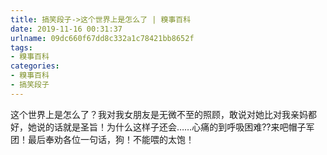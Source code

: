 ```yaml
---
title: 搞笑段子->这个世界上是怎么了 | 糗事百科
date: 2019-11-16 00:31:37
urlname: 09dc660f67dd8c332a1c78421bb8652f
tags: 
- 糗事百科
categories:
- 糗事百科
- 搞笑段子
---
```

这个世界上是怎么了？我对我女朋友是无微不至的照顾，敢说对她比对我亲妈都好，她说的话就是圣旨！为什么这样子还会……心痛的到呼吸困难??来吧帽子军团！最后奉劝各位一句话，狗！不能喂的太饱！


